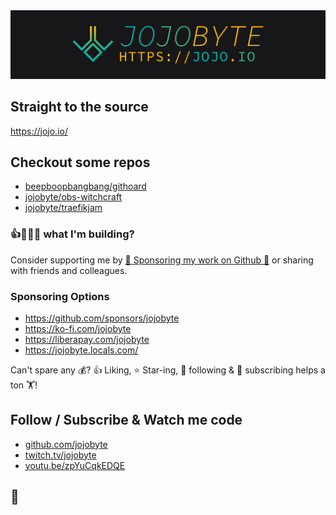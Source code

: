 <center>
  <a href="https://jojo.io/" target="_blank" title="jojobyte - jojo.io">
    <img src="./poster-thin.png" alt="jojobyte - https://jojo.io">
  </a>
</center>

## Straight to the source
https://jojo.io/

## Checkout some repos
- [beepboopbangbang/githoard](https://github.com/beepboopbangbang/githoard)
- [jojobyte/obs-witchcraft](https://github.com/jojobyte/obs-witchcraft)
- [jojobyte/traefikjam](https://github.com/jojobyte/traefikjam)

### 👍👏💗🥰  what I'm building?

Consider supporting me by [💸 Sponsoring my work on Github 💸](https://github.com/sponsors/jojobyte) or sharing with friends and colleagues.

### Sponsoring Options
- https://github.com/sponsors/jojobyte
- https://ko-fi.com/jojobyte
- https://liberapay.com/jojobyte
- https://jojobyte.locals.com/

Can't spare any 💰? 👍 Liking, ⭐ Star-ing, 🙏 following & 🔔 subscribing helps a ton 🏋!

## Follow / Subscribe & Watch me code

- [github.com/jojobyte](https://github.com/jojobyte)
- [twitch.tv/jojobyte](https://twitch.tv/jojobyte)
- [youtu.be/zpYuCqkEDQE](https://youtu.be/zpYuCqkEDQE?t=236)

## 🙏
